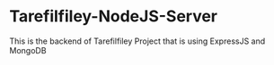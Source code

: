 # Tarefilfiley-NodeJS-Server
This is the backend of Tarefilfiley Project that is using ExpressJS and MongoDB
